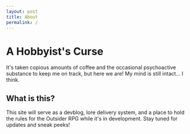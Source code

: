 ```yaml
---
layout: post
title: About
permalink: /
---
```


# A Hobbyist's Curse

It's taken copious amounts of coffee and the occasional psychoactive substance to keep me on track, but here we are! My mind is still intact... I think.

## What is this?

This site will serve as a devblog, lore delivery system, and a place to hold the rules for the Outsider RPG while it's in development. Stay tuned for updates and sneak peeks!
